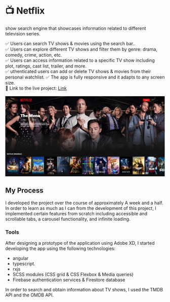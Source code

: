# :tv: Netflix

show search engine that showcases information related to different television series.

✅ Users can search TV shows & movies using the search bar..  
✅ Users can explore different TV shows and filter them by genre: drama, comedy, crime, action, etc.  
✅ Users can access information related to a specific TV show including plot, ratings, cast list, trailer, and more.  
✅ uthenticated users can add or delete TV shows & movies from their personal watchlist.
✅ The app is fully responsive and it adapts to any screen size. 
<br/>
:link: Link to the live project: [Link](https://netflix-is.web.app/#/)  
<br/>
<img src='netflix.PNG'/>
<br/>

## My Process

I developed the project over the course of approximately A week and a half. In order to learn as much as I can from the development of this project, I implemented certain features from scratch including accessible and scrollable tabs, a carousel functionality, and infinite loading.

### Tools

After designing a prototype of the application using Adobe XD, I started developing the app using the following technologies:

- angular 
- typescript.
- rxjs
- SCSS modules (CSS grid & CSS Flexbox & Media queries)
- Firebase authentication services & Firestore database

In order to search and obtain information about TV shows, I used the TMDB API and the OMDB API.
